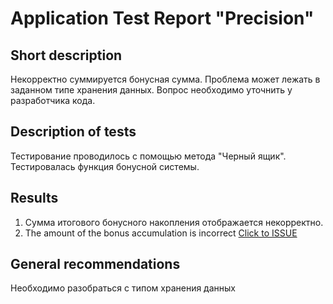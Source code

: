 # Application Test Report "Precision"

## Short description

Некорректно суммируется бонусная сумма. Проблема может лежать в заданном типе хранения данных. Вопрос необходимо уточнить у разработчика кода.

## Description of tests

Тестирование проводилось с помощью метода "Черный ящик". Тестировалась функция бонусной системы.

## Results

1. Сумма итогового бонусного накопления отображается некорректно.
2. The amount of the bonus accumulation is incorrect [Click to ISSUE](https://github.com/k2wln/java-1.2-2/issues/1)

## General recommendations

Необходимо разобраться с типом хранения данных
